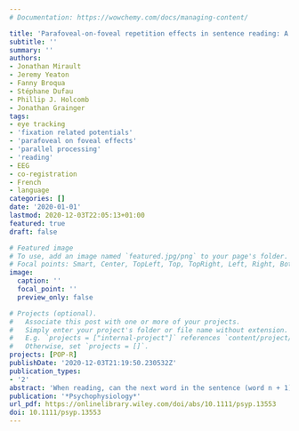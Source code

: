 ```yaml
---
# Documentation: https://wowchemy.com/docs/managing-content/

title: 'Parafoveal-on-foveal repetition effects in sentence reading: A co-registered eye-tracking and electroencephalogram study'
subtitle: ''
summary: ''
authors:
- Jonathan Mirault
- Jeremy Yeaton
- Fanny Broqua
- Stéphane Dufau
- Phillip J. Holcomb
- Jonathan Grainger
tags:
- eye tracking
- 'fixation related potentials'
- 'parafoveal on foveal effects'
- 'parallel processing'
- 'reading'
- EEG
- co-registration
- French
- language
categories: []
date: '2020-01-01'
lastmod: 2020-12-03T22:05:13+01:00
featured: true
draft: false

# Featured image
# To use, add an image named `featured.jpg/png` to your page's folder.
# Focal points: Smart, Center, TopLeft, Top, TopRight, Left, Right, BottomLeft, Bottom, BottomRight.
image:
  caption: ''
  focal_point: ''
  preview_only: false

# Projects (optional).
#   Associate this post with one or more of your projects.
#   Simply enter your project's folder or file name without extension.
#   E.g. `projects = ["internal-project"]` references `content/project/deep-learning/index.md`.
#   Otherwise, set `projects = []`.
projects: [POP-R]
publishDate: '2020-12-03T21:19:50.230532Z'
publication_types:
- '2'
abstract: 'When reading, can the next word in the sentence (word n + 1) influence how you read the word you are currently looking at (word n)? Serial models of sentence reading state that this generally should not be the case, whereas parallel models predict that this should be the case. Here we focus on perhaps the simplest and the strongest Parafoveal-on-Foveal (PoF) manipulation: word n + 1 is either the same as word n or a different word. Participants read sentences for comprehension and when their eyes left word n, the repeated or unrelated word at position n + 1 was swapped for a word that provided a syntactically correct continuation of the sentence. We recorded electroencephalogram and eye-movements, and time-locked the analysis of fixation-related potentials (FRPs) to fixation of word n. We found robust PoF repetition effects on gaze durations on word n, and also on the initial landing position on word n. Most important is that we also observed significant effects in FRPs, reaching significance at 260 ms post-fixation of word n. Repetition of the target word n at position n + 1 caused a widely distributed reduced negativity in the FRPs. Given the timing of this effect, we argue that it is driven by orthographic processing of word n + 1, while readers were still looking at word n, plus the spatial integration of orthographic information extracted from these two words in parallel.'
publication: '*Psychophysiology*'
url_pdf: https://onlinelibrary.wiley.com/doi/abs/10.1111/psyp.13553
doi: 10.1111/psyp.13553
---
```

